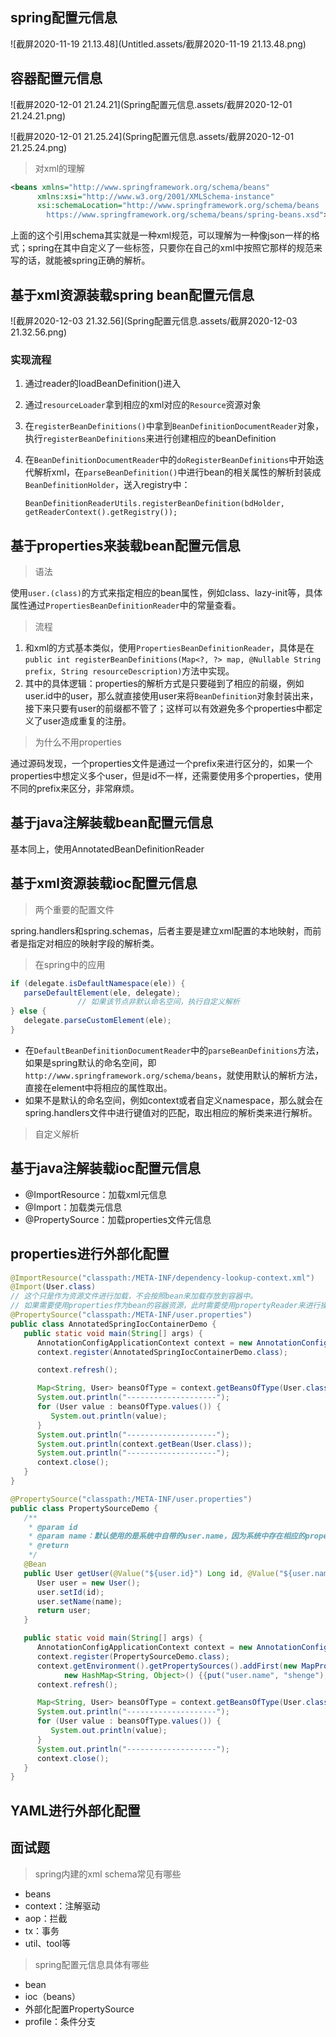 

## spring配置元信息

![截屏2020-11-19 21.13.48](Untitled.assets/截屏2020-11-19 21.13.48.png)

## 容器配置元信息

![截屏2020-12-01 21.24.21](Spring配置元信息.assets/截屏2020-12-01 21.24.21.png)

![截屏2020-12-01 21.25.24](Spring配置元信息.assets/截屏2020-12-01 21.25.24.png)

> 对xml的理解

```xml
<beans xmlns="http://www.springframework.org/schema/beans"
      xmlns:xsi="http://www.w3.org/2001/XMLSchema-instance"
      xsi:schemaLocation="http://www.springframework.org/schema/beans
        https://www.springframework.org/schema/beans/spring-beans.xsd">
```

上面的这个引用schema其实就是一种xml规范，可以理解为一种像json一样的格式；spring在其中自定义了一些标签，只要你在自己的xml中按照它那样的规范来写的话，就能被spring正确的解析。

## 基于xml资源装载spring bean配置元信息

![截屏2020-12-03 21.32.56](Spring配置元信息.assets/截屏2020-12-03 21.32.56.png)

### 实现流程

1. 通过reader的loadBeanDefinition()进入

2. 通过`resourceLoader`拿到相应的xml对应的`Resource`资源对象

3. 在`registerBeanDefinitions()`中拿到`BeanDefinitionDocumentReader`对象，执行`registerBeanDefinitions`来进行创建相应的beanDefinition

4. 在`BeanDefinitionDocumentReader`中的`doRegisterBeanDefinitions`中开始迭代解析xml，在`parseBeanDefinition()`中进行bean的相关属性的解析封装成`BeanDefinitionHolder`，送入registry中：

   `BeanDefinitionReaderUtils.registerBeanDefinition(bdHolder, getReaderContext().getRegistry());`

## 基于properties来装载bean配置元信息

> 语法

使用`user.(class)`的方式来指定相应的bean属性，例如class、lazy-init等，具体属性通过`PropertiesBeanDefinitionReader`中的常量查看。

> 流程

1. 和xml的方式基本类似，使用`PropertiesBeanDefinitionReader`，具体是在`public int registerBeanDefinitions(Map<?, ?> map, @Nullable String prefix, String resourceDescription)`方法中实现。
2. 其中的具体逻辑：properties的解析方式是只要碰到了相应的前缀，例如user.id中的user，那么就直接使用user来将`BeanDefinition`对象封装出来，接下来只要有user的前缀都不管了；这样可以有效避免多个properties中都定义了user造成重复的注册。

> 为什么不用properties

通过源码发现，一个properties文件是通过一个prefix来进行区分的，如果一个properties中想定义多个user，但是id不一样，还需要使用多个properties，使用不同的prefix来区分，非常麻烦。

## 基于java注解装载bean配置元信息

基本同上，使用AnnotatedBeanDefinitionReader

## 基于xml资源装载ioc配置元信息

> 两个重要的配置文件

spring.handlers和spring.schemas，后者主要是建立xml配置的本地映射，而前者是指定对相应的映射字段的解析类。

> 在spring中的应用

```java
if (delegate.isDefaultNamespace(ele)) {
   parseDefaultElement(ele, delegate);
               // 如果该节点非默认命名空间，执行自定义解析
} else {
   delegate.parseCustomElement(ele);
}
```

- 在`DefaultBeanDefinitionDocumentReader`中的`parseBeanDefinitions`方法，如果是spring默认的命名空间，即`http://www.springframework.org/schema/beans`，就使用默认的解析方法，直接在element中将相应的属性取出。
- 如果不是默认的命名空间，例如context或者自定义namespace，那么就会在spring.handlers文件中进行键值对的匹配，取出相应的解析类来进行解析。

> 自定义解析

## 基于java注解装载ioc配置元信息

- @ImportResource：加载xml元信息
- @Import：加载类元信息
- @PropertySource：加载properties文件元信息

## properties进行外部化配置

```java
@ImportResource("classpath:/META-INF/dependency-lookup-context.xml")
@Import(User.class)
// 这个只是作为资源文件进行加载，不会按照bean来加载存放到容器中。
// 如果需要使用properties作为bean的容器资源，此时需要使用propertyReader来进行操作
@PropertySource("classpath:/META-INF/user.properties")
public class AnnotatedSpringIocContainerDemo {
   public static void main(String[] args) {
      AnnotationConfigApplicationContext context = new AnnotationConfigApplicationContext();
      context.register(AnnotatedSpringIocContainerDemo.class);

      context.refresh();

      Map<String, User> beansOfType = context.getBeansOfType(User.class);
      System.out.println("--------------------");
      for (User value : beansOfType.values()) {
         System.out.println(value);
      }
      System.out.println("--------------------");
      System.out.println(context.getBean(User.class));
      System.out.println("--------------------");
      context.close();
   }
}

```

```java
@PropertySource("classpath:/META-INF/user.properties")
public class PropertySourceDemo {
   /**
    * @param id
    * @param name：默认使用的是系统中自带的user.name，因为系统中存在相应的properties资源，如果需要修改成自己的则需要在链表前面链上相应的properties
    * @return
    */
   @Bean
   public User getUser(@Value("${user.id}") Long id, @Value("${user.name}") String name) {
      User user = new User();
      user.setId(id);
      user.setName(name);
      return user;
   }

   public static void main(String[] args) {
      AnnotationConfigApplicationContext context = new AnnotationConfigApplicationContext();
      context.register(PropertySourceDemo.class);
      context.getEnvironment().getPropertySources().addFirst(new MapPropertySource("first-property-source",
            new HashMap<String, Object>() {{put("user.name", "shenge");}}));
      context.refresh();

      Map<String, User> beansOfType = context.getBeansOfType(User.class);
      System.out.println("--------------------");
      for (User value : beansOfType.values()) {
         System.out.println(value);
      }
      System.out.println("--------------------");
      context.close();
   }
}
```

## YAML进行外部化配置

## 面试题

> spring内建的xml schema常见有哪些

- beans
- context：注解驱动
- aop：拦截
- tx：事务
- util、tool等

> spring配置元信息具体有哪些

- bean
- ioc（beans）
- 外部化配置PropertySource
- profile：条件分支































































